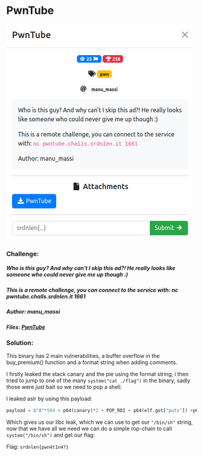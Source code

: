 # PwnTube
![challenge](challenge.png)
### Challenge:
##### Who is this guy? And why can't I skip this ad?! He really looks like someone who could never give me up though :)
##### This is a remote challenge, you can connect to the service with: nc pwntube.challs.srdnlen.it 1661
##### Author: manu_massi

##### Files: [PwnTube](PwnTube)

### Solution:

This binary has 2 main vulnerabilities, a buffer overflow in the buy_premium() function and a format string when adding comments.

I firstly leaked the stack canary and the pie using the format string, i then tried to jump to one of the many ```system("cat ./flag")``` in the binary, sadly those were just bait so we need to pop a shell.

I leaked aslr by using this payload:

```py
payload = b"A"*504 + p64(canary)*2 + POP_RDI + p64(elf.got["puts"]) +p64(elf.plt["puts"]) + RET*2 + p64(elf.sym["main"])
```

Which gives us our libc leak, which we can use to get our  ```"/bin/sh"``` string, now that we have all we need we can do a simple rop-chain to call ```system("/bin/sh")``` and get our flag:

Flag: ```srdnlen{pwn4t1n4?}```